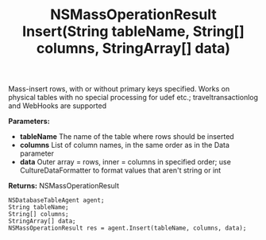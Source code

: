 ﻿---
uid: crmscript_ref_NSDatabaseTableAgent_Insert
title: NSMassOperationResult Insert(String tableName, String[] columns, StringArray[] data)
intellisense: NSDatabaseTableAgent.Insert
keywords: NSDatabaseTableAgent, Insert
so.topic: reference
---

Mass-insert rows, with or without primary keys specified. Works on physical tables with no special processing for udef etc.; traveltransactionlog and WebHooks are supported

**Parameters:**
 - **tableName** The name of the table where rows should be inserted
 - **columns** List of column names, in the same order as in the Data parameter
 - **data** Outer array = rows, inner = columns in specified order; use CultureDataFormatter to format values that aren't string or int

**Returns:** NSMassOperationResult

```crmscript
NSDatabaseTableAgent agent;
String tableName;
String[] columns;
StringArray[] data;
NSMassOperationResult res = agent.Insert(tableName, columns, data);
```

